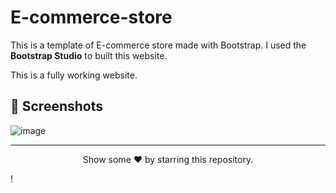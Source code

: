 # E-commerce-store
This is a template of E-commerce store made with Bootstrap. I used the **Bootstrap Studio** to built this website.

This is a fully working website.

## 📸 Screenshots
![image](https://user-images.githubusercontent.com/79099734/156911971-22aa4135-3da6-43c5-a631-89bacdaf8922.png)

---
<p align="center">
Show some ❤ by starring this repository.
</p>!